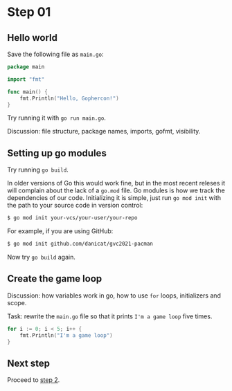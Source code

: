 # Step 01

## Hello world

Save the following file as `main.go`:

```go
package main

import "fmt"

func main() {
    fmt.Println("Hello, Gophercon!")
}
```

Try running it with `go run main.go`.

Discussion: file structure, package names, imports, gofmt, visibility.

## Setting up go modules

Try running `go build`.

In older versions of Go this would work fine, but in the most recent releses it will complain about the lack of a `go.mod` file. Go modules is how we track the dependencies of our code. Initializing it is simple, just run `go mod init` with the path to your source code in version control:

```sh
$ go mod init your-vcs/your-user/your-repo
```

For example, if you are using GitHub:

```sh
$ go mod init github.com/danicat/gvc2021-pacman
```

Now try `go build` again.

## Create the game loop

Discussion: how variables work in go, how to use `for` loops, initializers and scope.

Task: rewrite the `main.go` file so that it prints `I'm a game loop` five times.

```go
for i := 0; i < 5; i++ {
    fmt.Println("I'm a game loop")
}
```

## Next step

Proceed to [step 2](STEP2.md).
